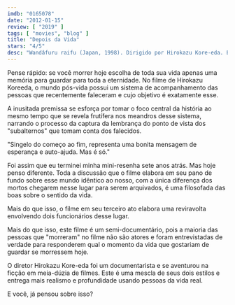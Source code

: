 ```yaml
---
imdb: "0165078"
date: "2012-01-15"
review: [ "2019" ]
tags: [ "movies", "blog" ]
title: "Depois da Vida"
stars: "4/5"
desc: "Wandâfuru raifu (Japan, 1998). Dirigido por Hirokazu Kore-eda. Escrito por Hirokazu Koreeda. Com Arata Iura, Erika Oda, Susumu Terajima, Takashi Naitô, Kyôko Kagawa, Kei Tani, Taketoshi Naitô, Tôru Yuri, Yûsuke Iseya. Atualizado em 2019-08-04."
---
```

Pense rápido: se você morrer hoje escolha de toda sua vida apenas uma memória para guardar para toda a eternidade. No filme de Hirokazu Koreeda, o mundo pós-vida possui um sistema de acompanhamento das pessoas que recentemente faleceram e cujo objetivo é exatamente esse.

A inusitada premissa se esforça por tomar o foco central da história ao mesmo tempo que se revela frutífera nos meandros desse sistema, narrando o processo da captura da lembrança do ponto de vista dos "subalternos" que tomam conta dos falecidos.

"Singelo do começo ao fim, representa uma bonita mensagem de esperança e auto-ajuda. Mas é só."

Foi assim que eu terminei minha mini-resenha sete anos atrás. Mas hoje penso diferente. Toda a discussão que o filme elabora em seu pano de fundo sobre esse mundo idêntico ao nosso, com a única diferença dos mortos chegarem nesse lugar para serem arquivados, é uma filosofada das boas sobre o sentido da vida.

Mais do que isso, o filme em seu terceiro ato elabora uma reviravolta envolvendo dois funcionários desse lugar.

Mais do que isso, este filme é um semi-documentário, pois a maioria das pessoas que "morreram" no filme não são atores e foram entrevistadas de verdade para responderem qual o momento da vida que gostariam de guardar se morressem hoje.

O diretor Hirokazu Kore-eda foi um documentarista e se aventurou na ficção em meia-dúzia de filmes. Este é uma mescla de seus dois estilos e entrega mais realismo e profundidade usando pessoas da vida real.

E você, já pensou sobre isso?
